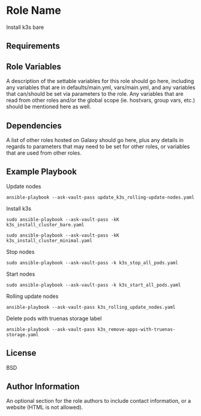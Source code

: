 Role Name
=========

Install k3s bare

Requirements
------------


Role Variables
--------------

A description of the settable variables for this role should go here, including any variables that are in defaults/main.yml, vars/main.yml, and any variables that can/should be set via parameters to the role. Any variables that are read from other roles and/or the global scope (ie. hostvars, group vars, etc.) should be mentioned here as well.

Dependencies
------------

A list of other roles hosted on Galaxy should go here, plus any details in regards to parameters that may need to be set for other roles, or variables that are used from other roles.

Example Playbook
----------------
Update nodes
```
ansible-playbook --ask-vault-pass update_k3s_rolling-update-nodes.yaml
```
Install k3s
```
sudo ansible-playbook --ask-vault-pass -kK k3s_install_cluster_bare.yaml
```
```
sudo ansible-playbook --ask-vault-pass -kK k3s_install_cluster_minimal.yaml
```

Stop nodes
```
sudo ansible-playbook --ask-vault-pass -k k3s_stop_all_pods.yaml
```

Start nodes
```
sudo ansible-playbook --ask-vault-pass -k k3s_start_all_pods.yaml
```

Rolling update nodes
```
ansible-playbook --ask-vault-pass k3s_rolling_update_nodes.yaml
```

Delete pods with truenas storage label
```
ansible-playbook --ask-vault-pass k3s_remove-apps-with-truenas-storage.yaml
```

License
-------

BSD

Author Information
------------------

An optional section for the role authors to include contact information, or a website (HTML is not allowed).
